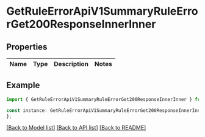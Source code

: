 # GetRuleErrorApiV1SummaryRuleErrorGet200ResponseInnerInner


## Properties

Name | Type | Description | Notes
------------ | ------------- | ------------- | -------------

## Example

```typescript
import { GetRuleErrorApiV1SummaryRuleErrorGet200ResponseInnerInner } from './api';

const instance: GetRuleErrorApiV1SummaryRuleErrorGet200ResponseInnerInner = {
};
```

[[Back to Model list]](../README.md#documentation-for-models) [[Back to API list]](../README.md#documentation-for-api-endpoints) [[Back to README]](../README.md)
